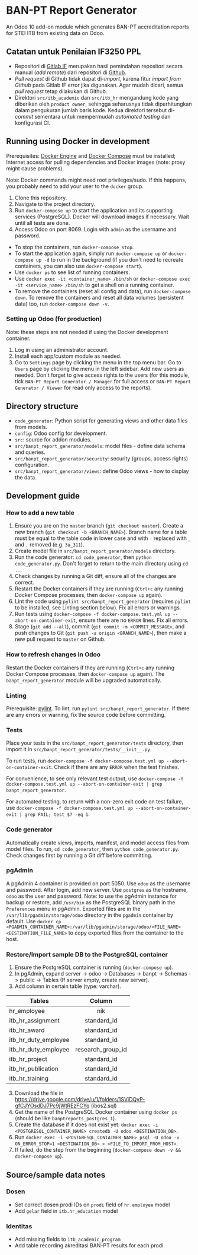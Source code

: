 # BAN-PT Report Generator

An Odoo 10 add-on module which generates BAN-PT accreditation reports for STEI ITB from existing data on Odoo.

## Catatan untuk Penilaian IF3250 PPL

- Repositori di [Gitlab IF](http://gitlab.informatika.org/IF3250-I-1/banpt_report_generator) merupakan hasil pemindahan repositori secara manual (*add remote*) dari repositori di [Github](https://github.com/nathanchrs/ban-pt-reports).
- *Pull request* di Github tidak dapat di-*import*, karena fitur *import from Github* pada Gitlab IF *error* jika digunakan. Agar mudah dicari, semua *pull request* tetap dilakukan di Github.
- Direktori `src/itb_academic` dan `src/itb_hr` mengandung kode yang diberikan oleh `product owner`, sehingga seharusnya tidak diperhitungkan dalam pengukuran jumlah baris kode. Kedua direktori tersebut di-*commit* sementara untuk mempermudah *automated testing* dan konfigurasi CI.

## Running using Docker in development

Prerequisites: [Docker Engine](https://docs.docker.com/engine/installation/) and [Docker Compose](https://docs.docker.com/compose/install/) must be installed; Internet access for pulling dependencies and Docker images (note: proxy might cause problems).

Note: Docker commands might need root privileges/sudo. If this happens, you probably need to add your user to the `docker` group.

1. Clone this repository.
2. Navigate to the project directory.
3. Run `docker-compose up` to start the application and its supporting services (PostgreSQL). Docker will download images if necessary. Wait until all tests are done.
4. Access Odoo on port 8069. Login with `admin` as the username and password.

- To stop the containers, run `docker-compose stop`.
- To start the application again, simply run `docker-compose up` or `docker-compose up -d` to run in the background (if you don't need to recreate containers, you can also use `docker-compose start`).
- Use `docker ps` to see list of running containers.
- Use `docker exec -it <container_name> /bin/sh` or `docker-compose exec -it <service_name> /bin/sh` to get a shell on a running container.
- To remove the containers (reset all config and data), run `docker-compose down`. To remove the containers and reset all data volumes (persistent data) too, run `docker-compose down -v`.

### Setting up Odoo (for production)

Note: these steps are not needed if using the Docker development container.

1. Log in using an administrator account.
4. Install each app/custom module as needed.
3. Go to `Settings` page by clicking the menu in the top menu bar. Go to `Users` page by clicking the menu in the left sidebar. Add new users as needed. Don't forget to give access rights to the users (for this module, tick `BAN-PT Report Generator / Manager` for full access or `BAN-PT Report Generator / Viewer` for read only access to the reports).

## Directory structure

- `code_generator`: Python script for generating views and other data files from models.
- `config`: Odoo config for development.
- `src`: source for addon modules.
- `src/banpt_report_generator/models`: model files - define data schema and queries.
- `src/banpt_report_generator/security`: security (groups, access rights) configuration.
- `src/banpt_report_generator/views`: define Odoo views - how to display the data.

## Development guide

### How to add a new table

1. Ensure you are on the `master` branch (`git checkout master`). Create a new branch (`git checkout -b <BRANCH_NAME>`). Branch name for a table must be equal to the table code in lower case and with `-` replaced with `_` and `.` removed (e.g. `3a_311`).
2. Create model file in `src/banpt_report_generator/models` directory.
3. Run the code generator: `cd code_generator`, then `python code_generator.py`. Don't forget to return to the main directory using `cd ..`.
4. Check changes by running a Git diff, ensure all of the changes are correct.
5. Restart the Docker containers if they are running (`Ctrl+c` any running Docker Compose processes, then `docker-compose up` again).
6. Lint the code using `pylint src/banpt_report_generator` (requires `pylint` to be installed, see Linting section below). Fix all errors or warnings.
7. Run tests using `docker-compose -f docker-compose.test.yml up --abort-on-container-exit`, ensure there are no `ERROR` lines. Fix all errors.
8. Stage (`git add --all`), commit (`git commit -m <COMMIT_MESSAGE>`, and push changes to Git (`git push -u origin <BRANCH_NAME>`), then make a new pull request to `master` on Github.

### How to refresh changes in Odoo

Restart the Docker containers if they are running (`Ctrl+c` any running Docker Compose processes, then `docker-compose up` again). The `banpt_report_generator` module will be upgraded automatically.

### Linting

Prerequisite: [pylint](https://docs.pylint.org/en/1.8/user_guide/installation.html).
To lint, run `pylint src/banpt_report_generator`.
If there are any errors or warning, fix the source code before committing.

### Tests

Place your tests in the `src/banpt_report_generator/tests` directory, then import it in `src/banpt_report_generator/tests/__init__.py`.

To run tests, run `docker-compose -f docker-compose.test.yml up --abort-on-container-exit`. Check if there are any `ERROR` when the test finishes.

For convenience, to see only relevant test output, use `docker-compose -f docker-compose.test.yml up --abort-on-container-exit | grep banpt_report_generator`.

For automated testing, to return with a non-zero exit code on test failure, use `docker-compose -f docker-compose.test.yml up --abort-on-container-exit | grep FAIL; test $? -eq 1`.

### Code generator

Automatically create views, imports, manifest, and model access files from model files.
To run, `cd code_generator`, then `python code_generator.py`.
Check changes first by running a Git diff before committing.

### pgAdmin

A pgAdmin 4 container is provided on port 5050. Use `odoo` as the username and password.
After login, add new server. Use `postgres` as the hostname, `odoo` as the user and password.
Note: to use the pgAdmin instance for backup or restore, add `/usr/bin` as the PostgreSQL binary path in the `Preferences` menu in pgAdmin. Exported files are in the `/var/lib/pgadmin/storage/odoo` directory in the `pgadmin` container by default. Use `docker cp <PGADMIN_CONTAINER_NAME>:/var/lib/pgadmin/storage/odoo/<FILE_NAME> <DESTINATION_FILE_NAME>` to copy exported files from the container to the host.

### Restore/Import sample DB to the PostgreSQL container

1. Ensure the PostgreSQL container is running (`docker-compose up`).
2. In pgAdmin, expand server -> odoo -> Databases -> banpt -> Schemas -> public -> Tables (If server empty, create new server).
2. Add column in certain table (type: varchar).

| Tables                | Column            |
|-----------------------|:-----------------:|
| hr_employee           | nik               |
| itb_hr_assignment     | standard_id       |
| itb_hr_award          | standard_id       |
| itb_hr_duty_employee  | standard_id       |
| itb_hr_duty_employee  | research_group_id |
| itb_hr_project        | standard_id       |
| itb_hr_publication    | standard_id       |
| itb_hr_training       | standard_id       |

3. Download the file in https://drive.google.com/drive/u/1/folders/1SViDQyP-gfCJYOsdDJ7Pc9jWtREzFCYq (ibos2.sql)
4. Get the name of the PostgreSQL Docker container using `docker ps` (should be like `banptreports_postgres_1`).
5. Create the database if it does not exist yet: `docker exec -i <POSTGRESQL_CONTAINER_NAME> createdb -U odoo <DESTINATION_DB>`.
6. Run `docker exec -i <POSTGRESQL_CONTAINER_NAME> psql -U odoo -v ON_ERROR_STOP=1 <DESTINATION_DB> < <FILE_TO_IMPORT_FROM_HOST>`.
7. If failed, do the step from the beginning (`docker-compose down -v && docker-compose up`).

## Source/sample data notes

### Dosen
- Set correct dosen prodi IDs on `prodi` field of `hr.employee` model
- Add `gelar` field in `itb.hr_education` model

### Identitas
- Add missing fields to `itb_academic_program`
- Add table recording akreditasi BAN-PT results for each prodi
